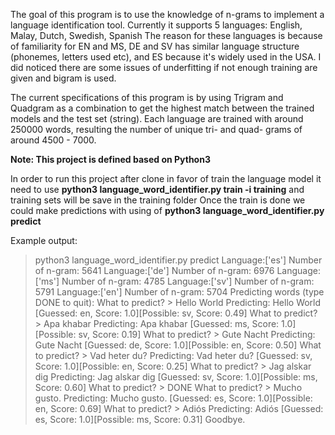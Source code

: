 
The goal of this program is to use the knowledge of n-grams to implement a language identification tool. Currently it supports 5 languages: English, Malay, Dutch, Swedish, Spanish The reason for these languages is because of familiarity for EN and MS, DE and SV has similar language structure (phonemes, letters used etc), and ES because it's widely used in the USA. I did noticed there are some issues of underfitting if not enough training are given and bigram is used.

The current specifications of this program is by using Trigram and Quadgram as a combination to get the highest match between the trained models and the test set (string). Each language are trained with around 250000 words, resulting the number of unique tri- and quad- grams of around 4500 - 7000.

**Note: This project is defined based on Python3**

In order to run this project after clone in favor of train the language model it need to use **python3 language_word_identifier.py train -i training** and training sets will be save in the training folder
Once the train is done we could make predictions with using of **python3 language_word_identifier.py predict**

Example output:

> python3 language_word_identifier.py predict
Language:['es']	 Number of n-gram: 5641
Language:['de']	 Number of n-gram: 6976
Language:['ms']	 Number of n-gram: 4785
Language:['sv']	 Number of n-gram: 5791
Language:['en']	 Number of n-gram: 5704
Predicting words (type DONE to quit):
What to predict? > Hello World
Predicting: Hello World [Guessed: en, Score: 1.0][Possible: sv, Score: 0.49]
What to predict? > Apa khabar
Predicting: Apa khabar  [Guessed: ms, Score: 1.0][Possible: sv, Score: 0.19]
What to predict? > Gute Nacht
Predicting: Gute Nacht  [Guessed: de, Score: 1.0][Possible: en, Score: 0.50]
What to predict? > Vad heter du?
Predicting: Vad heter du?       [Guessed: sv, Score: 1.0][Possible: en, Score: 0.25]
What to predict? > Jag alskar dig
Predicting: Jag alskar dig	[Guessed: sv, Score: 1.0][Possible: ms, Score: 0.60]
What to predict? > DONE
What to predict? > Mucho gusto.
Predicting: Mucho gusto.	[Guessed: es, Score: 1.0][Possible: en, Score: 0.69]
What to predict? > Adiós
Predicting: Adiós	[Guessed: es, Score: 1.0][Possible: ms, Score: 0.31]
Goodbye.
